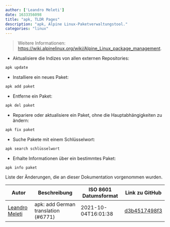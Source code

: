 ```yaml
---
author: ['Leandro Meleti']
date: 1633356098
title: "apk, TLDR Pages"
description: "apk, Alpine Linux-Paketverwaltungstool."
categories: "linux"
---
```

> Weitere Informationen: <https://wiki.alpinelinux.org/wiki/Alpine_Linux_package_management>.

- Aktualisiere die Indizes von allen externen Repositories:

```bash
apk update
```

- Installiere ein neues Paket:

```bash
apk add paket
```

- Entferne ein Paket:

```bash
apk del paket
```

- Repariere oder aktualisiere ein Paket, ohne die Hauptabhängigkeiten zu ändern:

```bash
apk fix paket
```

- Suche Pakete mit einem Schlüsselwort:

```bash
apk search schlüsselwort
```

- Erhalte Informationen über ein bestimmtes Paket:

```bash
apk info paket
```
Liste der Änderungen, die an dieser Dokumentation vorgenommen wurden.


Autor | Beschreibung | ISO 8601 Datumsformat | Link zu GitHub
------|-----|-----|-----
[Leandro Meleti](mailto:leandromeleti97@hotmail.com) | apk: add German translation (#6771) | 2021-10-04T16:01:38 | [d3b4517498f3](https://github.com/tldr-pages/tldr/commit/d3b4517498f328f9b99a0c02bf5f9453bae3092b)

